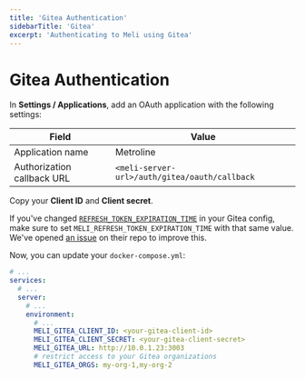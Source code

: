 ```yaml
---
title: 'Gitea Authentication'
sidebarTitle: 'Gitea'
excerpt: 'Authenticating to Meli using Gitea'
---
```


# Gitea Authentication

In **Settings / Applications**, add an OAuth application with the following settings:

| Field | Value |
| ---- | ---- |
| Application name   | Metroline | 
| Authorization callback URL | `<meli-server-url>/auth/gitea/oauth/callback` |

Copy your **Client ID** and **Client secret**.

<div class="blockquote" data-props='{ "mod": "info" }'>

If you've changed [`REFRESH_TOKEN_EXPIRATION_TIME`](https://docs.gitea.io/en-us/config-cheat-sheet/#oauth2-oauth2) in your Gitea config, make sure to set `MELI_REFRESH_TOKEN_EXPIRATION_TIME` with that same value. We've opened [an issue](https://github.com/go-gitea/gitea/issues/12641) on their repo to improve this.

</div>

Now, you can update your `docker-compose.yml`:

<div class="code-group">

```yaml
# ...
services:
  # ...
  server:
    # ...
    environment:
      # ...
      MELI_GITEA_CLIENT_ID: <your-gitea-client-id>
      MELI_GITEA_CLIENT_SECRET: <your-gitea-client-secret>
      MELI_GITEA_URL: http://10.0.1.23:3003
      # restrict access to your Gitea organizations
      MELI_GITEA_ORGS: my-org-1,my-org-2
```

</div>
